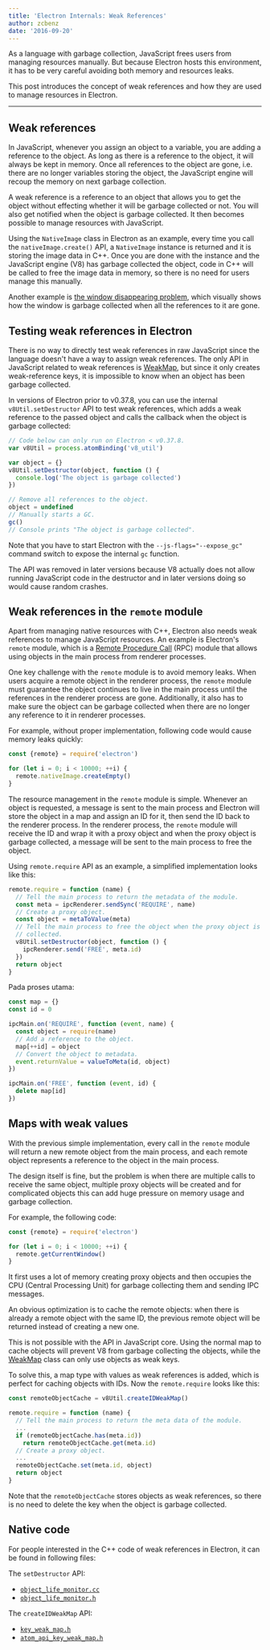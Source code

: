 ```yaml
---
title: 'Electron Internals: Weak References'
author: zcbenz
date: '2016-09-20'
---
```


As a language with garbage collection, JavaScript frees users from managing resources manually. But because Electron hosts this environment, it has to be very careful avoiding both memory and resources leaks.

This post introduces the concept of weak references and how they are used to manage resources in Electron.

---

## Weak references

In JavaScript, whenever you assign an object to a variable, you are adding a reference to the object. As long as there is a reference to the object, it will always be kept in memory. Once all references to the object are gone, i.e. there are no longer variables storing the object, the JavaScript engine will recoup the memory on next garbage collection.

A weak reference is a reference to an object that allows you to get the object without effecting whether it will be garbage collected or not. You will also get notified when the object is garbage collected. It then becomes possible to manage resources with JavaScript.

Using the `NativeImage` class in Electron as an example, every time you call the `nativeImage.create()` API, a `NativeImage` instance is returned and it is storing the image data in C++. Once you are done with the instance and the JavaScript engine (V8) has garbage collected the object, code in C++ will be called to free the image data in memory, so there is no need for users manage this manually.

Another example is [the window disappearing problem](https://electronjs.org/docs/faq/#my-apps-windowtray-disappeared-after-a-few-minutes), which visually shows how the window is garbage collected when all the references to it are gone.

## Testing weak references in Electron

There is no way to directly test weak references in raw JavaScript since the language doesn't have a way to assign weak references. The only API in JavaScript related to weak references is [WeakMap](https://developer.mozilla.org/en-US/docs/Web/JavaScript/Reference/Global_Objects/WeakMap), but since it only creates weak-reference keys, it is impossible to know when an object has been garbage collected.

In versions of Electron prior to v0.37.8, you can use the internal `v8Util.setDestructor` API to test weak references, which adds a weak reference to the passed object and calls the callback when the object is garbage collected:

```javascript
// Code below can only run on Electron < v0.37.8.
var v8Util = process.atomBinding('v8_util')

var object = {}
v8Util.setDestructor(object, function () {
  console.log('The object is garbage collected')
})

// Remove all references to the object.
object = undefined
// Manually starts a GC.
gc()
// Console prints "The object is garbage collected".
```

Note that you have to start Electron with the `--js-flags="--expose_gc"` command switch to expose the internal `gc` function.

The API was removed in later versions because V8 actually does not allow running JavaScript code in the destructor and in later versions doing so would cause random crashes.

## Weak references in the `remote` module

Apart from managing native resources with C++, Electron also needs weak references to manage JavaScript resources. An example is Electron's `remote` module, which is a [Remote Procedure Call](https://en.wikipedia.org/wiki/Remote_procedure_call) (RPC) module that allows using objects in the main process from renderer processes.

One key challenge with the `remote` module is to avoid memory leaks. When users acquire a remote object in the renderer process, the `remote` module must guarantee the object continues to live in the main process until the references in the renderer process are gone. Additionally, it also has to make sure the object can be garbage collected when there are no longer any reference to it in renderer processes.

For example, without proper implementation, following code would cause memory leaks quickly:

```javascript
const {remote} = require('electron')

for (let i = 0; i < 10000; ++i) {
  remote.nativeImage.createEmpty()
}
```

The resource management in the `remote` module is simple. Whenever an object is requested, a message is sent to the main process and Electron will store the object in a map and assign an ID for it, then send the ID back to the renderer process. In the renderer process, the `remote` module will receive the ID and wrap it with a proxy object and when the proxy object is garbage collected, a message will be sent to the main process to free the object.

Using `remote.require` API as an example, a simplified implementation looks like this:

```javascript
remote.require = function (name) {
  // Tell the main process to return the metadata of the module.
  const meta = ipcRenderer.sendSync('REQUIRE', name)
  // Create a proxy object.
  const object = metaToValue(meta)
  // Tell the main process to free the object when the proxy object is garbage
  // collected.
  v8Util.setDestructor(object, function () {
    ipcRenderer.send('FREE', meta.id)
  })
  return object
}
```

Pada proses utama:

```javascript
const map = {}
const id = 0

ipcMain.on('REQUIRE', function (event, name) {
  const object = require(name)
  // Add a reference to the object.
  map[++id] = object
  // Convert the object to metadata.
  event.returnValue = valueToMeta(id, object)
})

ipcMain.on('FREE', function (event, id) {
  delete map[id]
})
```

## Maps with weak values

With the previous simple implementation, every call in the `remote` module will return a new remote object from the main process, and each remote object represents a reference to the object in the main process.

The design itself is fine, but the problem is when there are multiple calls to receive the same object, multiple proxy objects will be created and for complicated objects this can add huge pressure on memory usage and garbage collection.

For example, the following code:

```javascript
const {remote} = require('electron')

for (let i = 0; i < 10000; ++i) {
  remote.getCurrentWindow()
}
```

It first uses a lot of memory creating proxy objects and then occupies the CPU (Central Processing Unit) for garbage collecting them and sending IPC messages.

An obvious optimization is to cache the remote objects: when there is already a remote object with the same ID, the previous remote object will be returned instead of creating a new one.

This is not possible with the API in JavaScript core. Using the normal map to cache objects will prevent V8 from garbage collecting the objects, while the [WeakMap](https://developer.mozilla.org/en-US/docs/Web/JavaScript/Reference/Global_Objects/WeakMap) class can only use objects as weak keys.

To solve this, a map type with values as weak references is added, which is perfect for caching objects with IDs. Now the `remote.require` looks like this:

```javascript
const remoteObjectCache = v8Util.createIDWeakMap()

remote.require = function (name) {
  // Tell the main process to return the meta data of the module.
  ...
  if (remoteObjectCache.has(meta.id))
    return remoteObjectCache.get(meta.id)
  // Create a proxy object.
  ...
  remoteObjectCache.set(meta.id, object)
  return object
}
```

Note that the `remoteObjectCache` stores objects as weak references, so there is no need to delete the key when the object is garbage collected.

## Native code

For people interested in the C++ code of weak references in Electron, it can be found in following files:

The `setDestructor` API:

* [`object_life_monitor.cc`](https://github.com/electron/electron/blob/v1.3.4/atom/common/api/object_life_monitor.cc)
* [`object_life_monitor.h`](https://github.com/electron/electron/blob/v1.3.4/atom/common/api/object_life_monitor.h)

The `createIDWeakMap` API:

* [`key_weak_map.h`](https://github.com/electron/electron/blob/v1.3.4/atom/common/key_weak_map.h)
* [`atom_api_key_weak_map.h`](https://github.com/electron/electron/blob/v1.3.4/atom/common/api/atom_api_key_weak_map.h)

